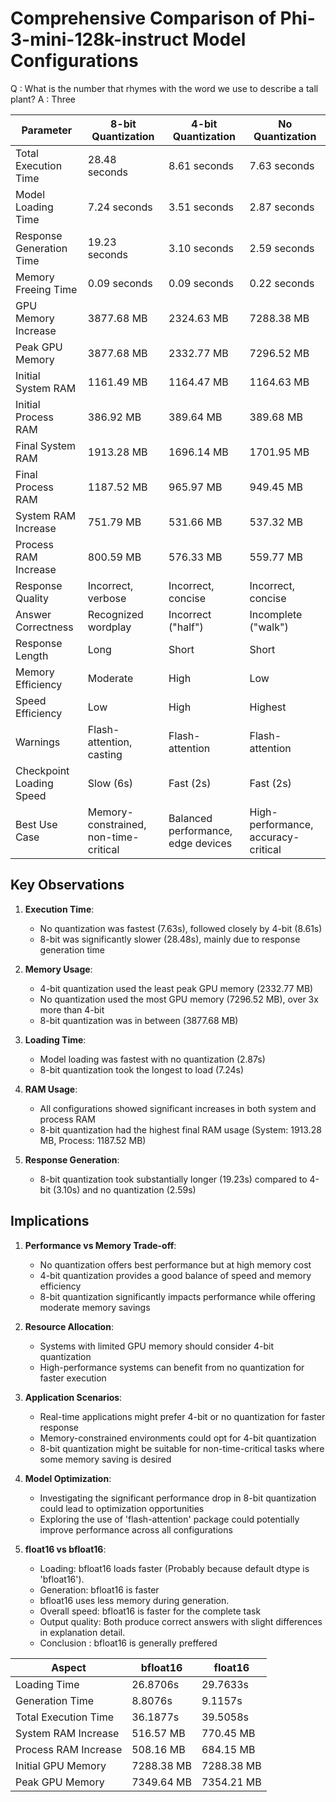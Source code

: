 # Comprehensive Comparison of Phi-3-mini-128k-instruct Model Configurations

Q : What is the number that rhymes with the word we use to describe a tall plant? A : Three

| Parameter                   | 8-bit Quantization | 4-bit Quantization | No Quantization |
|-----------------------------|---------------------|---------------------|-----------------|
| Total Execution Time        | 28.48 seconds       | 8.61 seconds        | 7.63 seconds    |
| Model Loading Time          | 7.24 seconds        | 3.51 seconds        | 2.87 seconds    |
| Response Generation Time    | 19.23 seconds       | 3.10 seconds        | 2.59 seconds    |
| Memory Freeing Time         | 0.09 seconds        | 0.09 seconds        | 0.22 seconds    |
| GPU Memory Increase         | 3877.68 MB          | 2324.63 MB          | 7288.38 MB      |
| Peak GPU Memory             | 3877.68 MB          | 2332.77 MB          | 7296.52 MB      |
| Initial System RAM          | 1161.49 MB          | 1164.47 MB          | 1164.63 MB      |
| Initial Process RAM         | 386.92 MB           | 389.64 MB           | 389.68 MB       |
| Final System RAM            | 1913.28 MB          | 1696.14 MB          | 1701.95 MB      |
| Final Process RAM           | 1187.52 MB          | 965.97 MB           | 949.45 MB       |
| System RAM Increase         | 751.79 MB           | 531.66 MB           | 537.32 MB       |
| Process RAM Increase        | 800.59 MB           | 576.33 MB           | 559.77 MB       |
| Response Quality            | Incorrect, verbose  | Incorrect, concise  | Incorrect, concise |
| Answer Correctness          | Recognized wordplay | Incorrect ("half")  | Incomplete ("walk") |
| Response Length             | Long                | Short               | Short           |
| Memory Efficiency           | Moderate            | High                | Low             |
| Speed Efficiency            | Low                 | High                | Highest         |
| Warnings                    | Flash-attention, casting | Flash-attention    | Flash-attention |
| Checkpoint Loading Speed    | Slow (6s)           | Fast (2s)           | Fast (2s)       |
| Best Use Case               | Memory-constrained, non-time-critical | Balanced performance, edge devices | High-performance, accuracy-critical |


## Key Observations

1. **Execution Time**: 
   - No quantization was fastest (7.63s), followed closely by 4-bit (8.61s)
   - 8-bit was significantly slower (28.48s), mainly due to response generation time

2. **Memory Usage**:
   - 4-bit quantization used the least peak GPU memory (2332.77 MB)
   - No quantization used the most GPU memory (7296.52 MB), over 3x more than 4-bit
   - 8-bit quantization was in between (3877.68 MB)

3. **Loading Time**:
   - Model loading was fastest with no quantization (2.87s)
   - 8-bit quantization took the longest to load (7.24s)

4. **RAM Usage**:
   - All configurations showed significant increases in both system and process RAM
   - 8-bit quantization had the highest final RAM usage (System: 1913.28 MB, Process: 1187.52 MB)

5. **Response Generation**:
   - 8-bit quantization took substantially longer (19.23s) compared to 4-bit (3.10s) and no quantization (2.59s)


## Implications

1. **Performance vs Memory Trade-off**: 
   - No quantization offers best performance but at high memory cost
   - 4-bit quantization provides a good balance of speed and memory efficiency
   - 8-bit quantization significantly impacts performance while offering moderate memory savings

2. **Resource Allocation**: 
   - Systems with limited GPU memory should consider 4-bit quantization
   - High-performance systems can benefit from no quantization for faster execution

3. **Application Scenarios**:
   - Real-time applications might prefer 4-bit or no quantization for faster response
   - Memory-constrained environments could opt for 4-bit quantization
   - 8-bit quantization might be suitable for non-time-critical tasks where some memory saving is desired

4. **Model Optimization**: 
   - Investigating the significant performance drop in 8-bit quantization could lead to optimization opportunities
   - Exploring the use of 'flash-attention' package could potentially improve performance across all configurations
  
5. **float16 vs bfloat16**:
   - Loading: bfloat16 loads faster (Probably because default dtype is 'bfloat16').
   - Generation: bfloat16 is faster 
   - bfloat16 uses less memory during generation.
   - Overall speed: bfloat16 is faster for the complete task 
   - Output quality: Both produce correct answers with slight differences in explanation detail.
   - Conclusion : bfloat16 is generally preffered 

| Aspect                | bfloat16               | float16              |
|-----------------------|-----------------------|-----------------------|
| Loading Time          | 26.8706s              | 29.7633s              |
| Generation Time       | 8.8076s               | 9.1157s               |
| Total Execution Time  | 36.1877s              | 39.5058s              |
| System RAM Increase   | 516.57 MB             | 770.45 MB             |
| Process RAM Increase  | 508.16 MB             | 684.15 MB             |
| Initial GPU Memory    | 7288.38 MB            | 7288.38 MB            |
| Peak GPU Memory       | 7349.64 MB            | 7354.21 MB            |
